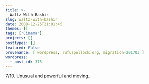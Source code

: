 ```yaml
---
title: >-
  Waltz With Bashir
slug: waltz-with-bashir
date: 2008-12-25T21:01:45
themes: []
tags: ['Cinema']
projects: []
posttypes: []
featured: False
provenance: [ wordpress, rufuspollock.org, migration-201703 ]
wordpress:
  - post_id: 375
---
```


7/10. Unusual and powerful and moving.

